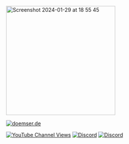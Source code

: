 [<img width="296" alt="Screenshot 2024-01-29 at 18 55 45" src="https://github.com/doemser/doemser/assets/93415777/442847bc-1c62-4065-bccf-cd061e6313a9">](https://doemser.de/games/durch)


[![doemser.de](https://img.shields.io/badge/website-000000?style=for-the-badge&logo=About.me&logoColor=white&label=doemser.de&labelColor=000)](https://doemser.de)

[![YouTube Channel Views](https://img.shields.io/youtube/channel/views/UC6RtH7u7pQofFwiP43SDqkw?color=000000&logo=youtube&logoColor=FF0000&labelColor=000&style=for-the-badge)](https://www.youtube.com/channel/UC6RtH7u7pQofFwiP43SDqkw)
[![Discord](https://img.shields.io/badge/TikTok-000000?style=for-the-badge&logo=tiktok&logoColor=white)](https://discord.gg/K67PPR2Afd)
[![Discord](https://img.shields.io/discord/1182376215164751892?color=000000&label=Discord&logo=discord&labelColor=000&style=for-the-badge)](https://discord.gg/K67PPR2Afd)


